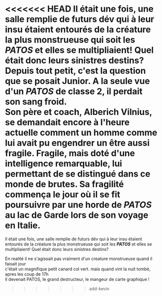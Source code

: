 <<<<<<< HEAD
Il était une fois, une salle remplie de futurs dév qui à leur insu étaient entourés de la créature la plus monstrueuse qui soit les **_PATOS_** et elles se multipliaient! Quel était donc leurs sinistres destins? </br>
Depuis tout petit, c'est la question que se posait Junior. A la seule vue d'un **_PATOS_** de classe 2, il perdait son sang froid.</br>
Son père et coach, Alberich Vilnius, se demandait encore à l'heure actuelle comment un homme comme lui avait pu engendrer un être aussi fragile.
Fragile, mais doté d'une intelligence remarquable, lui permettant de se distingué dans ce monde de brutes.
Sa fragilité commença le jour où il se fit poursuivre par une horde de **_PATOS_** au lac de Garde lors de son voyage en Italie.
=======
Il était une fois, une salle remplie de futurs dév qui à leur insu étaient entourés de la créature la plus monstrueuse qui soit les ***PATOS*** et elles se multipliaient! Quel était donc leurs sinistres destins? 

En realité il ne s'agissait pas vraiment d'un creature monstrueuse quand il faisait jour <br/>
c'était un magnifique petit canard col vert. mais quand vint la nuit tombé, apres les coup de 17h <br/>
Il devenait PATOS, le grand destructeur, le mangeur de carte graphique !
>>>>>>> add-kevin
